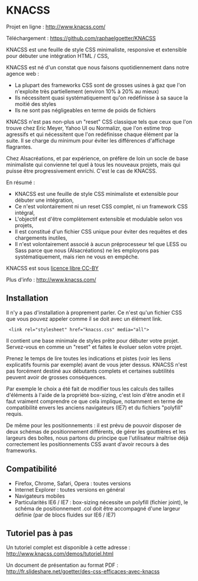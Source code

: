 KNACSS
======

Projet en ligne : <http://www.knacss.com/>

Téléchargement : <https://github.com/raphaelgoetter/KNACSS>

KNACSS est une feuille de style CSS minimaliste, responsive et extensible pour débuter une intégration HTML / CSS,

KNACSS est né d'un constat que nous faisons quotidiennement dans notre agence web :

* La plupart des frameworks CSS sont de grosses usines à gaz que l'on n'exploite très partiellement (environ 10% à 20% au mieux)
* Ils nécessitent quasi systématiquement qu'on redéfinisse à sa sauce la moitié des styles
* Ils ne sont pas négligeables en terme de poids de fichiers

KNACSS n'est pas non-plus un "reset" CSS classique tels que ceux que l'on trouve chez Eric Meyer, Yahoo UI ou Normalizr, que l'on estime trop agressifs et qui nécessitent que l'on redéfinisse chaque élément par la suite. Il se charge du minimum pour éviter les différences d'affichage flagrantes.

Chez Alsacréations, et par expérience, on préfère de loin un socle de base minimaliste qui convienne tel quel à tous les nouveaux projets, mais qui puisse être progressivement enrichi. C'est le cas de KNACSS.

En résumé :

* KNACSS est une feuille de style CSS minimaliste et extensible pour débuter une intégration,
* Ce n'est volontairement ni un reset CSS complet, ni un framework CSS intégral,
* L'objectif est d'être complètement extensible et modulable selon vos projets,
* Il est constitué d'un fichier CSS unique pour éviter des requêtes et des chargements inutiles,
* Il n'est volontairement associé à aucun préprocesseur tel que LESS ou Sass parce que nous (Alsacréations) ne les employons pas systématiquement, mais rien ne vous en empêche.

KNACSS est sous [licence libre CC-BY](http://creativecommons.org/licenses/by/3.0/fr/ "Creative Commons &mdash; Attribution 3.0 France - CC BY 3.0")

Plus d'info : <http://www.knacss.com/>

Installation
------------

Il n'y a pas d'installation à proprement parler. Ce n'est qu'un fichier CSS que vous pouvez appeler comme il se doit avec un élément link.

     <link rel="stylesheet" href="knacss.css" media="all">

Il contient une base minimale de styles prête pour débuter votre projet. Servez-vous en comme un "reset" et faites le évoluer selon votre projet.

Prenez le temps de lire toutes les indications et pistes (voir les liens explicatifs fournis par exemple) avant de vous jeter dessus.
KNACSS n'est pas forcément destiné aux débutants complets et certaines subtilités peuvent avoir de grosses conséquences.

Par exemple le choix a été fait de modifier tous les calculs des tailles d'éléments à l'aide de la propriété box-sizing, c'est loin d'être anodin et il faut vraiment comprendre ce que cela implique, notamment en terme de compatibilité envers les anciens navigateurs (IE7) et du fichiers "polyfill" requis.

De même pour les positionnements : il est prévu de pouvoir disposer de deux schémas de positionnement différents, de gérer les gouttières et les largeurs des boîtes, nous partons du principe que l'utilisateur maîtrise déjà correctement les positionnements CSS avant d'avoir recours à des frameworks.

Compatibilité
-------------

* Firefox, Chrome, Safari, Opera : toutes versions
* Internet Explorer : toutes versions en général
* Navigateurs mobiles
* Particularités IE6 / IE7 : box-sizing nécessite un polyfill (fichier joint), le schéma de positionnement .col doit être accompagné d'une largeur définie (par de blocs fluides sur IE6 / IE7)

Tutoriel pas à pas
------------------

Un tutoriel complet est disponible à cette adresse : <http://www.knacss.com/demos/tutoriel.html>

Un document de présentation au format PDF : <http://fr.slideshare.net/goetter/des-css-efficaces-avec-knacss>